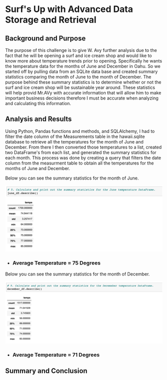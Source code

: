 # Surf's Up with Advanced Data Storage and Retrieval 

## Background and Purpose

The purpose of this challenge is to give W. Avy further analysis due to the fact that he will be opening a surf and ice cream shop and would like to know more about temperature trends prior to opening. Specifically he wants the temperature data for the months of June and December in Oahu. So we started off by pulling data from an SQLite data base and created summary statistics comparing the month of June to the month of December. The purpose behind these summary statistics is to determine whether or not the surf and ice cream shop will be sustainable year around. These statistics will help provid Mr.AVy with accurate information that will allow him to make important business decisions therefore I must be accurate when analyzing and calculating this information.



## Analysis and Results

Using Python, Pandas functions and methods, and SQLAlchemy, I had to filter the date column of the Measurements table in the hawaii.sqlite database to retrieve all the temperatures for the month of June and December. From there I then converted those temperatures to a list, created two DataFrame's from each list, and generated the summary statistics for each month. This process was done by creating a query that filters the date column from the measurment table to obtain all the temperatures for the months of June and December.

Below you can see the summary statistics for the month of June.

![](Analysis/JuneStats.png) 

* ### Average Temperature = 75 Degrees

Below you can see the summary statistics for the month of December.

![](Analysis/DecemberStats.png) 

* ### Average Temperature = 71 Degrees

## Summary and Conclusion

